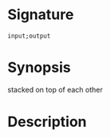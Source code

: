 # Signature
```vikid-signature
input;output
```

# Synopsis
stacked on top of each other

# Description
